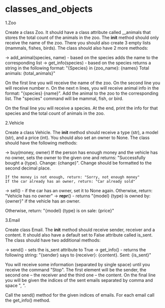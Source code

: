 # classes_and_objects
1.Zoo

Create a class Zoo. It should have a class attribute called __animals that stores the total count of the animals in
the zoo. The __init__ method should only receive the name of the zoo. There you should also create 3 empty lists
(mammals, fishes, birds). The class should also have 2 more methods:

-> add_animal(species, name) - based on the species adds the name to the corresponding list
-> get_info(species) - based on the species returns a string in the following format:
"{Species} in {zoo_name}: {names}
Total animals: {total_animals}"

On the first line you will receive the name of the zoo. On the second line you will receive number n. On the next n
lines, you will receive animal info in the format: "{species} {name}". Add the animal to the zoo to the
corresponding list. The "species" command will be mammal, fish, or bird.

On the final line you will receive a species. At the end, print the info for that species and the total count of animals
in the zoo.

2.Vehicle

Create a class Vehicle. The __init__ method should receive a type (str), a model (str), and a price (int). You
should also set an owner to None. The class should have the following methods:

-> buy(money, owner)
    If the person has enough money and the vehicle has no owner, sets the owner to the given one and
    returns: "Successfully bought a {type}. Change: {change}". Change should be
    formatted to the second decimal place.

    If the money is not enough, return: "Sorry, not enough money"
    If the car already has an owner, return: "Car already sold"
-> sell() - if the car has an owner, set it to None again. Otherwise, return: "Vehicle has no owner"
-> __repr__() - returns "{model} {type} is owned by: {owner}" if the vehicle has an owner.

Otherwise, return: "{model} {type} is on sale: {price}"

3.Email

Create class Email. The __init__ method should receive sender, receiver and a content. It should also have
a default set to False attribute called is_sent. The class should have two additional methods:

-> send() - sets the is_sent attribute to True
-> get_info() - returns the following string: "{sender} says to {receiver}: {content}. Sent: {is_sent}"

You will receive some information (separated by single space) until you receive the command "Stop". The first
element will be the sender, the second one – the receiver and the third one – the content. On the final line you will
be given the indices of the sent emails separated by comma and space ", ".

Call the send() method for the given indices of emails. For each email call the get_info() method.